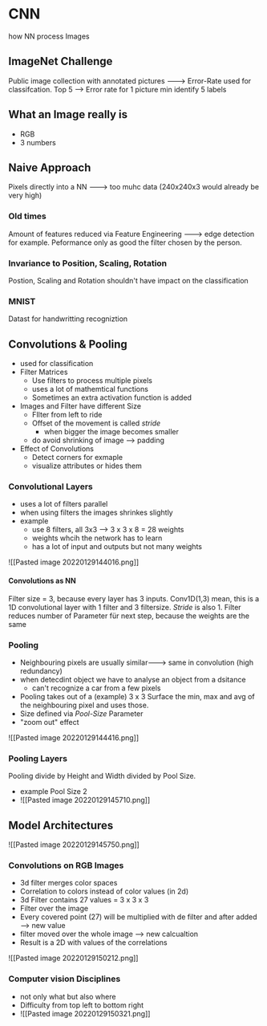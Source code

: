 # CNN
how NN process Images


## ImageNet Challenge
Public image collection with annotated pictures ---> Error-Rate used for classifcation.
Top 5 --> Error rate for 1 picture min identify 5 labels

## What an Image really is
- RGB
- 3 numbers


## Naive Approach
Pixels directly into a NN ---> too muhc data 
(240x240x3 would already be very high)

### Old times
Amount of features reduced via Feature Engineering ---> edge detection for example. Peformance only as good the filter chosen by the person.

### Invariance to Position, Scaling, Rotation
Postion, Scaling and Rotation shouldn't have impact on the classification

### MNIST
Datast for handwritting recogniztion


## Convolutions & Pooling
- used for classification
- Filter Matrices
	- Use filters to process multiple pixels
	- uses a lot of mathemtical functions
	- Sometimes an extra activation function is added
- Images and Filter have different Size
	- FIlter from left to ride
	- Offset of the movement is called _stride_
		- when bigger the image becomes smaller
	- do avoid shrinking of image --> padding
- Effect of Convolutions
	- Detect corners for exmaple
	- visualize attributes or hides them


### Convolutional Layers
- uses a lot of filters parallel
- when using filters the images shrinkes slightly
- example
	- use 8 filters, all 3x3 --> 3 x 3 x 8 = 28 weights
	- weights whcih the network has to learn
	- has a lot of input and outputs but not many weights

![[Pasted image 20220129144016.png]]

#### Convolutions as NN
Filter size = 3, because every layer has 3 inputs.
Conv1D(1,3) mean, this is a 1D convolutional layer with 1 filter and 3 filtersize. _Stride_ is also 1.
Filter reduces number of Parameter für next step, because the weights are the same



### Pooling
- Neighbouring pixels are usually similar---> same in convolution (high redundancy)
- when detecdint object we have to analyse an object from a dsitance
	- can't recognize a car from a few pixels
- Pooling takes out of a (example) 3 x 3 Surface the min, max and avg of the neighbouring pixel and uses those. 
- Size defined via _Pool-Size_ Parameter
- "zoom out" effect

![[Pasted image 20220129144416.png]]


### Pooling Layers
Pooling divide by Height and Width divided by Pool Size.
- example Pool Size 2
- ![[Pasted image 20220129145710.png]]


 ## Model Architectures
 
![[Pasted image 20220129145750.png]]


### Convolutions on RGB Images
- 3d filter merges color spaces
- Correlation to colors instead of color values (in 2d)
- 3d Filter contains 27 values = 3 x 3 x 3
- Filter over  the image
- Every covered point (27) will be multiplied with de filter and after added --> new value
- filter moved over the whole image --> new calcualtion
- Result is a 2D with values of the correlations


![[Pasted image 20220129150212.png]]


### Computer vision Disciplines
- not only what but also where
- Difficulty from top left to bottom right
- ![[Pasted image 20220129150321.png]]






